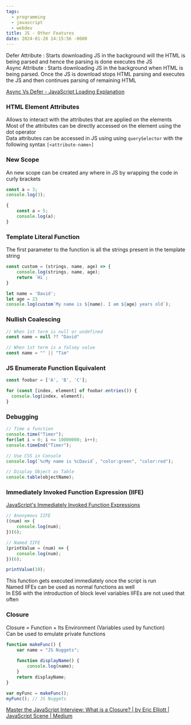 ```yaml
---
tags:
  - programming
  - javascript
  - webdev
title: JS - Other Features
date: 2024-01-28 14:15:56 -0600
---
```


Defer Attribute : Starts downloading JS in the background will the HTML is being parsed and hence the parsing is done executes the JS  
Async Attribute : Starts downloading JS in the background when HTML is being parsed.  Once the JS is download stops HTML parsing and executes the JS and then continues parsing of remaining HTML

[Async Vs Defer - JavaScript Loading Explanation](https://blog.webdevsimplified.com/2019-12/javascript-loading-attributes-explained/)

### HTML Element Attributes

Allows to interact with the attributes that are applied on the elements  
Most of the attributes can be directly accessed on the element using the dot operator  
Data attributes can be accessed in JS using using `querySelector` with the following syntax `[<attribute-name>]`

### New Scope

An new scope can be created any where in JS by wrapping the code in curly brackets

````js
const a = 3;
console.log(3);

{
	const a = 5;
	console.log(a);
}
````

### Template Literal Function

The first parameter to the function is all the strings present in the template string

````js
const custom = (strings, name, age) => {
	console.log(strings, name, age);
	return `Hi`;
}

let name = 'David';
let age = 23
console.log(custom`My name is ${name}. I am ${age} years old`);
````

### Nullish Coalescing

````js
// When 1st term is null or undefined
const name = null ?? "David"

// When 1st term is a falsey value
const name = "" || "Tim"
````

### JS Enumerate Function Equivalent

````js
const foobar = ['A', 'B', 'C'];

for (const [index, element] of foobar.entries()) {
  console.log(index, element);
}
````

### Debugging

````js
// Time a function
console.time("Timer");
for(let i = 0; i <= 10000000; i++);
console.timeEnd("Timer");

// Use CSS in Console
console.log(`%cMy name is %cDavid`, "color:green", "color:red");

// Display Object as Table
console.table(objectName);
````

### Immediately Invoked Function Expression (IIFE)

[JavaScript's Immediately Invoked Function Expressions](https://stackabuse.com/javascripts-immediately-invoked-function-expressions/)

````javascript
// Anonymous IIFE
((num) => {
    console.log(num);
})(6);

// Named IIFE
(printValue = (num) => {
    console.log(num);
})(6);

printValue(10);
````

This function gets executed immediately once the script is run  
Named IIFEs can be used as normal functions as well  
In ES6 with the introduction of block level variables IIFEs are not used that often

### Closure

Closure = Function + Its Environment (Variables used by function)  
Can be used to emulate private functions

````javascript
function makeFunc() {
	var name = "JS Nuggets";
	
	function displayName() {
		console.log(name);
	}
	return displayName;
}

var myFunc = makeFunc();
myFunc(); // JS Nuggets
````

[Master the JavaScript Interview: What is a Closure? | by Eric Elliott | JavaScript Scene | Medium](https://medium.com/javascript-scene/master-the-javascript-interview-what-is-a-closure-b2f0d2152b36#.nu14obibk)
